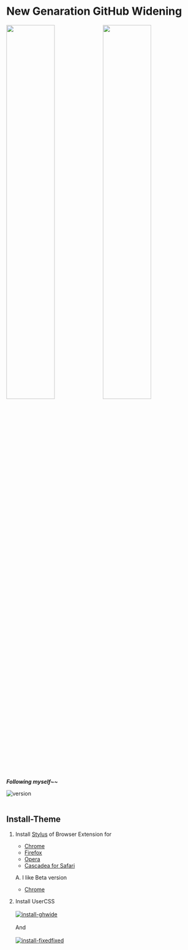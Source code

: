 # New Genaration GitHub Widening

<img src="https://user-images.githubusercontent.com/44153315/103220346-63ce8180-4963-11eb-80bf-2276ae7ac92c.png" width=50%/><img src="https://user-images.githubusercontent.com/44153315/103220554-dd666f80-4963-11eb-8f36-b9a216bdd850.png" width=50%/>

***Following myself~~***

![version](https://img.shields.io/badge/version-3.x.x-blue)
<br><br>
## Install-Theme
1. Install [Stylus](https://add0n.com/stylus.html) of Browser Extension for
    - [Chrome](https://chrome.google.com/webstore/detail/stylus/clngdbkpkpeebahjckkjfobafhncgmne)
    - [Firefox](https://addons.mozilla.org/en-US/firefox/addon/styl-us/)
    - [Opera](https://addons.opera.com/en-US/extensions/details/stylus/)
    - [Cascadea for Safari](https://cascadea.app/)
    
    A. I like Beta version
    - [Chrome](https://chrome.google.com/webstore/detail/stylus-beta/apmmpaebfobifelkijhaljbmpcgbjbdo)
2. Install UserCSS
  <br><br>
  [![install-ghwide](https://img.shields.io/badge/install:ghwide--newgen-v3.x.x-green)](https://raw.githubusercontent.com/koumaza/github-wide-newgen/master/github-wide-newgen.user.css)
  <br><br>And<br><br>
  [![install-fixedfixed](https://img.shields.io/badge/install:fixed--header-v2.x.x-blue)](https://raw.githubusercontent.com/koumaza/github-wide-newgen/master/github-wide-newgen.user.css)
